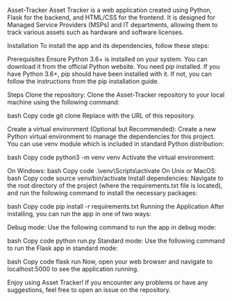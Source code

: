 Asset-Tracker
Asset Tracker is a web application created using Python, Flask for the backend, and HTML/CSS for the frontend. It is designed for Managed Service Providers (MSPs) and IT departments, allowing them to track various assets such as hardware and software licenses.

Installation
To install the app and its dependencies, follow these steps:

Prerequisites
Ensure Python 3.6+ is installed on your system. You can download it from the official Python website.
You need pip installed. If you have Python 3.6+, pip should have been installed with it. If not, you can follow the instructions from the pip installation guide.

Steps
Clone the repository:
Clone the Asset-Tracker repository to your local machine using the following command:

bash
Copy code
git clone <repository-url>
Replace <repository-url> with the URL of this repository.

Create a virtual environment (Optional but Recommended):
Create a new Python virtual environment to manage the dependencies for this project. You can use venv module which is included in standard Python distribution:

bash
Copy code
python3 -m venv venv
Activate the virtual environment:

On Windows:
bash
Copy code
.\venv\Scripts\activate
On Unix or MacOS:
bash
Copy code
source venv/bin/activate
Install dependencies:
Navigate to the root directory of the project (where the requirements.txt file is located), and run the following command to install the necessary packages:

bash
Copy code
pip install -r requirements.txt
Running the Application
After installing, you can run the app in one of two ways:

Debug mode: Use the following command to run the app in debug mode:

bash
Copy code
python run.py
Standard mode: Use the following command to run the Flask app in standard mode:

bash
Copy code
flask run
Now, open your web browser and navigate to localhost:5000 to see the application running.

Enjoy using Asset Tracker! If you encounter any problems or have any suggestions, feel free to open an issue on the repository.
